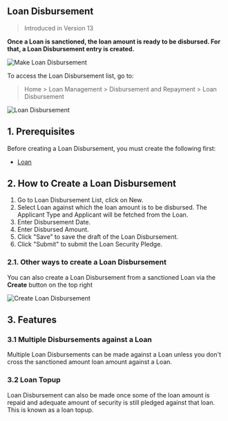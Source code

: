 ## Loan Disbursement

> Introduced in Version 13

**Once a Loan is sanctioned, the loan amount is ready to be disbursed. For that, a Loan Disbursement entry is created.**

![Make Loan Disbursement](https://docs.erpnext.com/files/loan-disbursement-flow.png)

To access the Loan Disbursement list, go to:

> Home > Loan Management > Disbursement and Repayment > Loan Disbursement

![Loan Disbursement](https://docs.erpnext.com/files/loan-disbursement.png)

## 1\. Prerequisites

Before creating a Loan Disbursement, you must create the following first:

*   [Loan](https://docs.erpnext.com/docs/v13/user/manual/en/loan-management/loan)

## 2\. How to Create a Loan Disbursement

1.  Go to Loan Disbursement List, click on New.
2.  Select Loan against which the loan amount is to be disbursed. The Applicant Type and Applicant will be fetched from the Loan.
3.  Enter Disbursement Date.
4.  Enter Disbursed Amount.
5.  Click "Save" to save the draft of the Loan Disbursement.
6.  Click "Submit" to submit the Loan Security Pledge.

### 2.1. Other ways to create a Loan Disbursement

You can also create a Loan Disbursement from a sanctioned Loan via the **Create** button on the top right

![Create Loan Disbursement](https://docs.erpnext.com/files/create-loan-disbursement.png)

## 3\. Features

### 3.1 Multiple Disbursements against a Loan

Multiple Loan Disbursements can be made against a Loan unless you don't cross the sanctioned amount loan amount against a Loan.

### 3.2 Loan Topup

Loan Disbursement can also be made once some of the loan amount is repaid and adequate amount of security is still pledged against that loan. This is known as a loan topup.